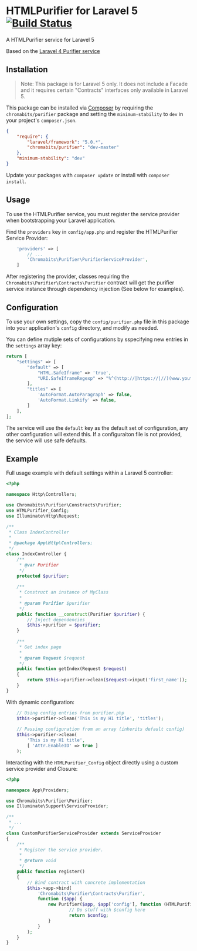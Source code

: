 # HTMLPurifier for Laravel 5 [![Build Status](https://travis-ci.org/eduard44/purifier.svg?branch=master)](https://travis-ci.org/eduard44/purifier)

A HTMLPurifier service for Laravel 5

Based on the [Laravel 4 Purifier service]((https://github.com/mewebstudio/purifier)) 

## Installation

> Note: This package is for Laravel 5 only. It does not include a Facade and it requires certain "Contracts" interfaces only available in Laravel 5. 

This package can be installed via [Composer](http://getcomposer.org) by requiring the `chromabits/purifier` package and setting the `minimum-stability` to `dev` in your project's `composer.json`.

```json
{
    "require": {
        "laravel/framework": "5.0.*",
        "chromabits/purifier": "dev-master"
    },
    "minimum-stability": "dev"
}
```

Update your packages with `composer update` or install with `composer install`.

## Usage

To use the HTMLPurifier service, you must register the service provider when bootstrapping your Laravel application.

Find the `providers` key in `config/app.php` and register the HTMLPurifier Service Provider:

```php
    'providers' => [
        // ...
        'Chromabits\Purifier\PurifierServiceProvider',
    ]
```

After registering the provider, classes requiring the `Chromabits\Purifier\Contracts\Purifier` contract will get the purifier service instance through dependency injection (See below for examples).

## Configuration

To use your own settings, copy the `config/purifier.php` file in this package into your application's `config` directory, and modify as needed.

You can define mutiple sets of configurations by sspecifying new entries in the `settings` array key:

```php
return [
    "settings" => [
        "default" => [
            "HTML.SafeIframe" => 'true',
            "URI.SafeIframeRegexp" => "%^(http://|https://|//)(www.youtube.com/embed/|player.vimeo.com/video/)%",
        ],
        "titles" => [
            'AutoFormat.AutoParagraph' => false,
            'AutoFormat.Linkify' => false,
        ]
    ],
];
```

The service will use the `default` key as the default set of configuration, any other configuration will extend this. If a configuraiton file is not provided, the service will use safe defaults.

## Example

Full usage example with default settings within a Laravel 5 controller:

```php
<?php

namespace Http\Controllers;

use Chromabits\Purifier\Constracts\Purifier;
use HTMLPurifier_Config;
use Illuminate\Http\Request;

/**
 * Class IndexController
 *
 * @package App\Http\Controllers;
 */
class IndexController {
	/**
	 * @var Purifier
	 */
	protected $purifier;
	
	/**
	 * Construct an instance of MyClass
	 *
	 * @param Purifier $purifier
	 */
	public function __construct(Purifier $purifier) {
		// Inject dependencies
		$this->purifier = $purifier;
	}
	
	/**
	 * Get index page
	 *
	 * @param Request $request
	 */
	public function getIndex(Request $request)
	{
		return $this->purifier->clean($request->input('first_name'));
	}
}
```

With dynamic configuration:

```php
	// Using config entries from purifier.php
	$this->purifier->clean('This is my H1 title', 'titles');
	
	// Passing configuration from an array (inherits default config)
	$this->purifier->clean(
		'This is my H1 title',
		[ 'Attr.EnableID' => true ]
	);
```

Interacting with the `HTMLPurifier_Config` object directly using a custom service provider and Closure:

```php
<?php

namespace App\Providers;

use Chromabits\Purifier\Purifier;
use Illuminate\Support\ServiceProvider;

/**
 * ...
 */
class CustomPurifierServiceProvider extends ServiceProvider
{
    /**
     * Register the service provider.
     *
     * @return void
     */
    public function register()
    {
        // Bind contract with concrete implementation
        $this->app->bind(
        	'Chromabits\Purifier\Contracts\Purifier',
        	function ($app) {
          		new Purifier($app, $app['config'], function (HTMLPurifier_Config $config) {
                		// Do stuff with $config here
                		return $config;
                }
            }
        );
    }
}
```
